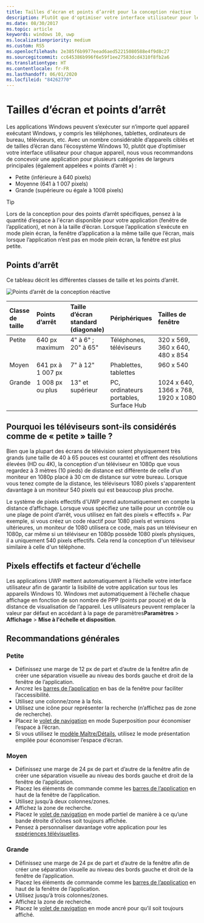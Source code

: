 ```yaml
---
title: Tailles d’écran et points d’arrêt pour la conception réactive
description: Plutôt que d'optimiser votre interface utilisateur pour les nombreux appareils de l’écosystème Windows 10, nous vous recommandons de concevoir une application pour plusieurs catégories de largeurs principales appelées « points d’arrêt ».
ms.date: 08/30/2017
ms.topic: article
keywords: windows 10, uwp
ms.localizationpriority: medium
ms.custom: RS5
ms.openlocfilehash: 2e385f6b9977eead6aed52215080588e4f9d8c27
ms.sourcegitcommit: cc645386b996f6e59f1ee27583dcd4310f8fb2a6
ms.translationtype: HT
ms.contentlocale: fr-FR
ms.lasthandoff: 06/01/2020
ms.locfileid: "84262770"
---
```

#  <a name="screen-sizes-and-breakpoints"></a>Tailles d’écran et points d’arrêt

Les applications Windows peuvent s’exécuter sur n’importe quel appareil exécutant Windows, y compris les téléphones, tablettes, ordinateurs de bureau, téléviseurs, etc. Avec un nombre considérable d’appareils ciblés et de tailles d’écran dans l’écosystème Windows 10, plutôt que d’optimiser votre interface utilisateur pour chaque appareil, nous vous recommandons de concevoir une application pour plusieurs catégories de largeurs principales (également appelées « points d’arrêt ») : 
- Petite (inférieure à 640 pixels)
- Moyenne (641 à 1 007 pixels)
- Grande (supérieure ou égale à 1008 pixels)

> [!TIP]
> Lors de la conception pour des points d’arrêt spécifiques, pensez à la quantité d’espace à l'écran disponible pour votre application (fenêtre de l’application), et non à la taille d’écran. Lorsque l’application s’exécute en mode plein écran, la fenêtre d’application a la même taille que l’écran, mais lorsque l’application n’est pas en mode plein écran, la fenêtre est plus petite.

## <a name="breakpoints"></a>Points d’arrêt
Ce tableau décrit les différentes classes de taille et les points d’arrêt.

![Points d’arrêt de la conception réactive](images/breakpoints/size-classes.svg)

<table>
<thead>
<tr class="header">
<th align="left">Classe de taille</th>
<th align="left">Points d’arrêt</th>
<th align="left">Taille d’écran standard (diagonale)</th>
<th align="left">Périphériques</th>
<th align="left">Tailles de fenêtre</th>
</tr>
</thead>
<tbody>
<tr class="even">
<td style="vertical-align:top;">Petite</td>
<td style="vertical-align:top;">640 px maximum</td>
<td style="vertical-align:top;">4&quot; à 6&quot; ; 20&quot; à 65&quot;</td>
<td style="vertical-align:top;">Téléphones, téléviseurs</td>
<td style="vertical-align:top;">320 x 569, 360 x 640, 480 x 854</td>
</tr>
<tr class="odd">
<td style="vertical-align:top;">Moyen</td>
<td style="vertical-align:top;">641 px à 1 007 px</td>
<td style="vertical-align:top;">7&quot; à 12&quot;</td>
<td style="vertical-align:top;">Phablettes, tablettes</td>
<td style="vertical-align:top;">960 x 540</td>
</tr>
<tr class="even">
<td style="vertical-align:top;">Grande</td>
<td style="vertical-align:top;">1 008 px ou plus</td>
<td style="vertical-align:top;">13&quot; et supérieur</td>
<td style="vertical-align:top;">PC, ordinateurs portables, Surface Hub</td>
<td style="vertical-align:top;">1024 x 640, 1366 x 768, 1920 x 1080</td>
</tr>
</tbody>
</table>

## <a name="why-are-tvs-considered-small"></a>Pourquoi les téléviseurs sont-ils considérés comme de « petite » taille ? 

Bien que la plupart des écrans de télévision soient physiquement très grands (une taille de 40 à 65 pouces est courante) et offrent des résolutions élevées (HD ou 4K), la conception d'un téléviseur en 1080p que vous regardez à 3 mètres (10 pieds) de distance est différente de celle d'un moniteur en 1080p placé à 30 cm de distance sur votre bureau. Lorsque vous tenez compte de la distance, les téléviseurs 1080 pixels s'apparentent davantage à un moniteur 540 pixels qui est beaucoup plus proche.

Le système de pixels effectifs d'UWP prend automatiquement en compte la distance d’affichage. Lorsque vous spécifiez une taille pour un contrôle ou une plage de point d’arrêt, vous utilisez en fait des pixels « effectifs ». Par exemple, si vous créez un code réactif pour 1080 pixels et versions ultérieures, un moniteur de 1080 utilisera ce code, mais pas un téléviseur en 1080p, car même si un téléviseur en 1080p possède 1080 pixels physiques, il a uniquement 540 pixels effectifs. Cela rend la conception d'un téléviseur similaire à celle d'un téléphone.

## <a name="effective-pixels-and-scale-factor"></a>Pixels effectifs et facteur d’échelle

Les applications UWP mettent automatiquement à l’échelle votre interface utilisateur afin de garantir la lisibilité de votre application sur tous les appareils Windows 10. Windows met automatiquement à l’échelle chaque affichage en fonction de son nombre de PPP (points par pouce) et de la distance de visualisation de l’appareil. Les utilisateurs peuvent remplacer la valeur par défaut en accédant à la page de paramètres**Paramètres** > **Affichage** > **Mise à l'échelle et disposition**. 


## <a name="general-recommendations"></a>Recommandations générales

### <a name="small"></a>Petite
- Définissez une marge de 12 px de part et d’autre de la fenêtre afin de créer une séparation visuelle au niveau des bords gauche et droit de la fenêtre de l’application.
- Ancrez les [barres de l’application](../controls-and-patterns/app-bars.md) en bas de la fenêtre pour faciliter l’accessibilité.
- Utilisez une colonne/zone à la fois.
- Utilisez une icône pour représenter la recherche (n’affichez pas de zone de recherche).
- Placez le [volet de navigation](../controls-and-patterns/navigationview.md) en mode Superposition pour économiser l’espace à l’écran.
- Si vous utilisez le [modèle Maître/Détails](../controls-and-patterns/master-details.md), utilisez le mode présentation empilée pour économiser l’espace d’écran.

### <a name="medium"></a>Moyen
- Définissez une marge de 24 px de part et d’autre de la fenêtre afin de créer une séparation visuelle au niveau des bords gauche et droit de la fenêtre de l’application.
- Placez les éléments de commande comme les [barres de l’application](../controls-and-patterns/app-bars.md) en haut de la fenêtre de l’application.
- Utilisez jusqu’à deux colonnes/zones.
- Affichez la zone de recherche.
- Placez le [volet de navigation](../controls-and-patterns/navigationview.md) en mode partiel de manière à ce qu’une bande étroite d’icônes soit toujours affichée.
- Pensez à personnaliser davantage votre application pour les [expériences télévisuelles](https://docs.microsoft.com/windows/uwp/design/devices/designing-for-tv?redirectedfrom=MSDN).

### <a name="large"></a>Grande
- Définissez une marge de 24 px de part et d’autre de la fenêtre afin de créer une séparation visuelle au niveau des bords gauche et droit de la fenêtre de l’application.
- Placez les éléments de commande comme les [barres de l’application](../controls-and-patterns/app-bars.md) en haut de la fenêtre de l’application.
- Utilisez jusqu’à trois colonnes/zones.
- Affichez la zone de recherche.
- Placez le [volet de navigation](../controls-and-patterns/navigationview.md) en mode ancré pour qu’il soit toujours affiché.
